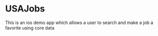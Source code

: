 # USAJobs
This is an ios demo app which allows a user to  search and make a job a favorite using core data
